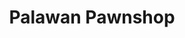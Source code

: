 ---
title: "Palawan Pawnshop"
url: /digos-city/palawan-pawnshop-roxas-extension/
shop: pawnbroker
---